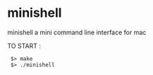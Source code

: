 # minishell
minishell a mini command line interface for mac

TO START :

```
 $> make
 $> ./minishell
``` 
